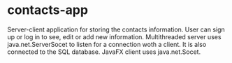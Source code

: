 # contacts-app

Server-client application for storing the contacts information. User can sign up or log in to see, edit or add new information. Multithreaded server uses java.net.ServerSocet to listen for a connection woth a client. It is also connected to the SQL database. JavaFX client uses java.net.Socet.
